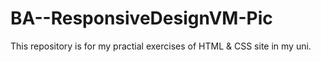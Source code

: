 # BA--ResponsiveDesignVM-Pic
This repository is for my practial exercises of HTML &amp; CSS site in my uni.

